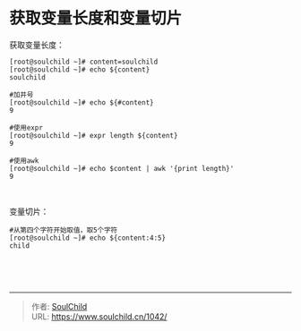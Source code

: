 # 获取变量长度和变量切片

<!--more-->
获取变量长度：
<pre class="line-numbers" data-start="1"><code class="language-bash">[root@soulchild ~]# content=soulchild
[root@soulchild ~]# echo ${content}
soulchild

#加井号
[root@soulchild ~]# echo ${#content}
9

#使用expr
[root@soulchild ~]# expr length ${content}
9

#使用awk
[root@soulchild ~]# echo $content | awk '{print length}'
9</code></pre>
&nbsp;

变量切片：
<pre class="line-numbers" data-start="1"><code class="language-bash">#从第四个字符开始取值，取5个字符
[root@soulchild ~]# echo ${content:4:5}
child</code></pre>
&nbsp;

&nbsp;


---

> 作者: [SoulChild](https://www.soulchild.cn)  
> URL: https://www.soulchild.cn/1042/  

